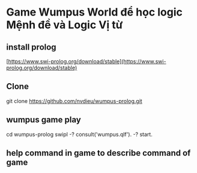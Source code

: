 # Game Wumpus World để học logic Mệnh đề và Logic Vị từ

## install prolog
[https://www.swi-prolog.org/download/stable](https://www.swi-prolog.org/download/stable)
## Clone
git clone https://github.com/nvdieu/wumpus-prolog.git
## wumpus game play
cd wumpus-prolog
swipl
-? consult('wumpus.qlf').
-? start.
## help command in game to describe command of game
